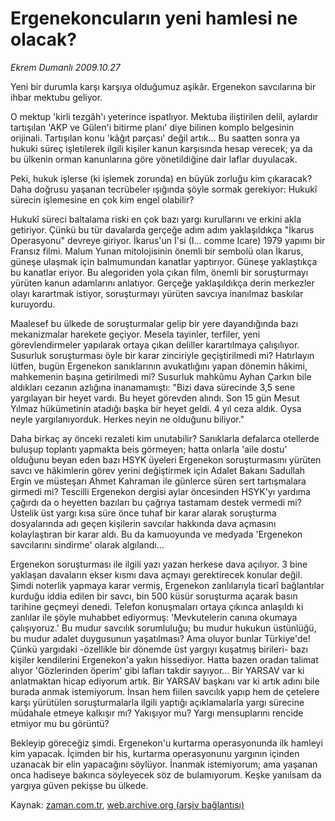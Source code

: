 # Ergenekoncuların yeni hamlesi ne olacak?

*Ekrem Dumanlı 2009.10.27*

<tr><td class="metin" colspan="2" style="padding-top: 20px; padding-left: 5px; ">Yeni bir durumla karşı karşıya olduğumuz aşikâr. Ergenekon savcılarına bir ihbar mektubu geliyor.</td></tr><tr><td class="metin" colspan="2" style="padding-top: 20px; padding-left: 5px; "><p>O mektup 'kirli tezgâh'ı yeterince ispatlıyor. Mektuba iliştirilen delil, aylardır tartışılan 'AKP ve Gülen'i bitirme planı' diye bilinen komplo belgesinin orijinali. Tartışılan konu 'kâğıt parçası' değil artık... Bu saatten sonra ya hukuki süreç işletilerek ilgili kişiler kanun karşısında hesap verecek; ya da bu ülkenin orman kanunlarına göre yönetildiğine dair laflar duyulacak.
<p>Peki, hukuk işlerse (ki işlemek zorunda) en büyük zorluğu kim çıkaracak? Daha doğrusu yaşanan tecrübeler ışığında şöyle sormak gerekiyor: Hukukî sürecin işlemesine en çok kim engel olabilir?
<p>Hukukî süreci baltalama riski en çok bazı yargı kurullarını ve erkini akla getiriyor. Çünkü bu tür davalarda gerçeğe adım adım yaklaşıldıkça "İkarus Operasyonu" devreye giriyor. İkarus'un İ'si (I... comme Icare) 1979 yapımı bir Fransız filmi. Malum Yunan mitolojisinin önemli bir sembolü olan İkarus, güneşe ulaşmak için balmumundan kanatlar yaptırıyor. Güneşe yaklaştıkça bu kanatlar eriyor. Bu alegoriden yola çıkan film, önemli bir soruşturmayı yürüten kanun adamlarını anlatıyor. Gerçeğe yaklaşıldıkça derin merkezler olayı karartmak istiyor, soruşturmayı yürüten savcıya inanılmaz baskılar kuruyordu.
<p>Maalesef bu ülkede de soruşturmalar gelip bir yere dayandığında bazı mekanizmalar harekete geçiyor. Mesela tayinler, terfiler, yeni görevlendirmeler yapılarak ortaya çıkan deliller karartılmaya çalışılıyor. Susurluk soruşturması öyle bir karar zinciriyle geçiştirilmedi mi? Hatırlayın lütfen, bugün Ergenekon sanıklarının avukatlığını yapan dönemin hâkimi, mahkemenin başına getirilmedi mi? Susurluk mahkûmu Ayhan Çarkın bile aldıkları cezanın azlığına inanamamıştı: "Bizi dava sürecinde 3,5 sene yargılayan bir heyet vardı. Bu heyet görevden alındı. Son 15 gün Mesut Yılmaz hükümetinin atadığı başka bir heyet geldi. 4 yıl ceza aldık. Oysa neyle yargılanıyorduk. Herkes neyin ne olduğunu biliyor."
<p>Daha birkaç ay önceki rezaleti kim unutabilir? Sanıklarla defalarca otellerde buluşup toplantı yapmakta beis görmeyen; hatta onlarla 'aile dostu' olduğunu beyan eden bazı HSYK üyeleri Ergenekon soruşturmasını yürüten savcı ve hâkimlerin görev yerini değiştirmek için Adalet Bakanı Sadullah Ergin ve müsteşarı Ahmet Kahraman ile günlerce süren sert tartışmalara girmedi mi? Tescilli Ergenekon dergisi aylar öncesinden HSYK'yı yardıma çağırdı da o heyetten bazıları bu çağrıya tastamam destek vermedi mi? Üstelik üst yargı kısa süre önce tuhaf bir karar alarak soruşturma dosyalarında adı geçen kişilerin savcılar hakkında dava açmasını kolaylaştıran bir karar aldı. Bu da kamuoyunda ve medyada 'Ergenekon savcılarını sindirme' olarak algılandı...
<p>Ergenekon soruşturması ile ilgili yazı yazan herkese dava açılıyor. 3 bine yaklaşan davaların ekser kısmı dava açmayı gerektirecek konular değil. Şimdi noterlik yapmaya karar vermiş, Ergenekon zanlılarıyla ticarî bağlantılar kurduğu iddia edilen bir savcı, bin 500 küsür soruşturma açarak basın tarihine geçmeyi denedi. Telefon konuşmaları ortaya çıkınca anlaşıldı ki zanlılar ile şöyle muhabbet ediyormuş: 'Mevkutelerin canına okumaya çalışıyoruz.' Bu mudur savcılık sorumluluğu; bu mudur hukukun üstünlüğü, bu mudur adalet duygusunun yaşatılması? Ama oluyor bunlar Türkiye'de! Çünkü yargıdaki -özellikle bir dönemde üst yargıyı kuşatmış birileri- bazı kişiler kendilerini Ergenekon'a yakın hissediyor. Hatta bazen oradan talimat alıyor 'Gözlerinden öperim' gibi lafları takdir sayıyor... Bir YARSAV var ki anlatmaktan hicap ediyorum artık. Bir YARSAV başkanı var ki artık adını bile burada anmak istemiyorum. İnsan hem fiilen savcılık yapıp hem de çetelere karşı yürütülen soruşturmalarla ilgili yaptığı açıklamalarla yargı sürecine müdahale etmeye kalkışır mı? Yakışıyor mu? Yargı mensuplarını rencide etmiyor mu bu görüntü?
<p> Bekleyip göreceğiz şimdi. Ergenekon'u kurtarma operasyonunda ilk hamleyi kim yapacak. İçimden bir his, kurtarma operasyonunu yargının içinden uzanacak bir elin yapacağını söylüyor. İnanmak istemiyorum; ama yaşanan onca hadiseye bakınca söyleyecek söz de bulamıyorum. Keşke yanılsam da yargıya güven pekişse bu ülkede. <br/></p></p></p></p></p></p></p></td></tr>

Kaynak: [zaman.com.tr](http://zaman.com.tr/yazar.do?yazino=908158), [web.archive.org (arşiv bağlantısı)](http://web.archive.org/web/20100110074608/http://zaman.com.tr:80/yazar.do?yazino=908158)
